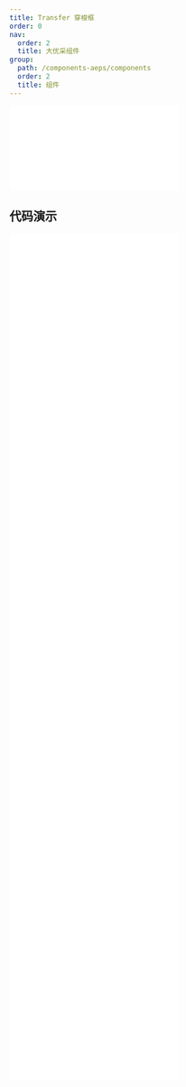 ```yaml
---
title: Transfer 穿梭框
order: 0
nav:
  order: 2
  title: 大优采组件
group:
  path: /components-aeps/components
  order: 2
  title: 组件
---
```


<div>
<embed src="@docs-common/transfer/index.md"></embed>
</div>
        
## 代码演示

<Row gutter=8>

  <Col span=24>
    
  <div class="code-box"><embed src="@abiz-rc-aeps/transfer/demo/advanced-transfer-aeps.md"></embed></div>
          
  <div class="code-box"><embed src="@abiz-rc-aeps/transfer/demo/basic-transfer-aeps.md"></embed></div>
          
  <div class="code-box"><embed src="@abiz-rc-aeps/transfer/demo/custom-item-transfer-aeps.md"></embed></div>
          
  <div class="code-box"><embed src="@abiz-rc-aeps/transfer/demo/custom-select-all-labels-transfer-aeps.md"></embed></div>
          
  <div class="code-box"><embed src="@abiz-rc-aeps/transfer/demo/large-data-transfer-aeps.md"></embed></div>
          
  <div class="code-box"><embed src="@abiz-rc-aeps/transfer/demo/oneWay-transfer-aeps.md"></embed></div>
          
  <div class="code-box"><embed src="@abiz-rc-aeps/transfer/demo/search-transfer-aeps.md"></embed></div>
          
  <div class="code-box"><embed src="@abiz-rc-aeps/transfer/demo/table-transfer-transfer-aeps.md"></embed></div>
          
  <div class="code-box"><embed src="@abiz-rc-aeps/transfer/demo/tree-transfer-transfer-aeps.md"></embed></div>
          
  </Col>
          
</Row>
        
<div><embed src="@docs-common/transfer/index-api.md"></embed><div>
        